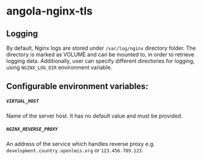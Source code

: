 # angola-nginx-tls

## Logging
By default, Nginx logs are stored under `/var/log/nginx` directory folder. The directory is marked as VOLUME and can be mounted to, in order to retrieve logging data. Additionally, user can specify different directories for logging, using `NGINX_LOG_DIR` environment variable.

## Configurable environment variables:<a name="env-variables"></a>
##### `VIRTUAL_HOST`
Name of the server host. It has no default value and must be provided.
##### `NGINX_REVERSE_PROXY`
An address of the service which handles reverse proxy e.g. `development.country.openlmis.org` or `123.456.789.123`.


